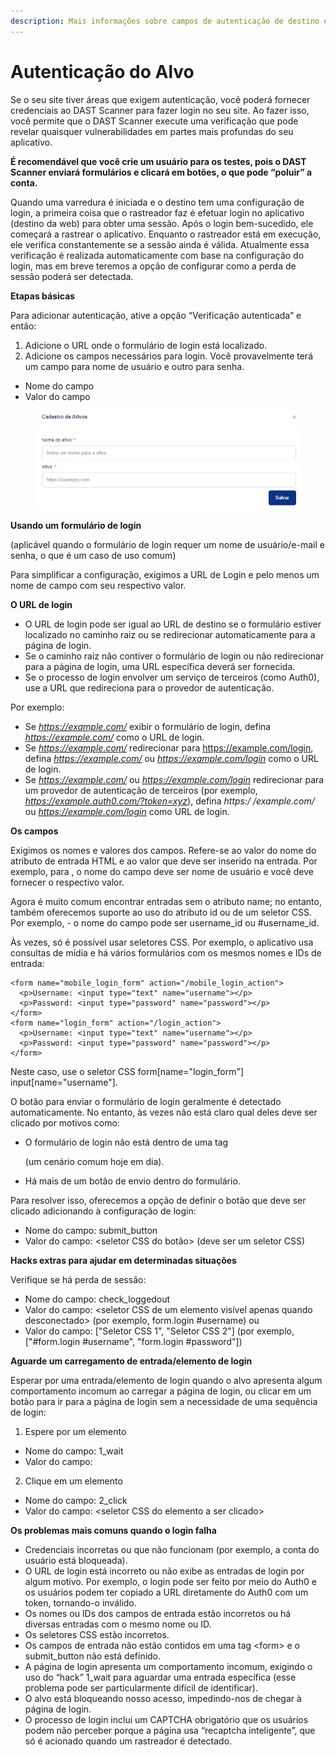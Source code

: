 ```yaml
---
description: Mais informações sobre campos de autenticação de destino e hacks
---
```


# Autenticação do Alvo

Se o seu site tiver áreas que exigem autenticação, você poderá fornecer credenciais ao DAST Scanner para fazer login no seu site. Ao fazer isso, você permite que o DAST Scanner execute uma verificação que pode revelar quaisquer vulnerabilidades em partes mais profundas do seu aplicativo.

**É recomendável que você crie um usuário para os testes, pois o DAST Scanner enviará formulários e clicará em botões, o que pode “poluir” a conta.**

Quando uma varredura é iniciada e o destino tem uma configuração de login, a primeira coisa que o rastreador faz é efetuar login no aplicativo (destino da web) para obter uma sessão. Após o login bem-sucedido, ele começará a rastrear o aplicativo. Enquanto o rastreador está em execução, ele verifica constantemente se a sessão ainda é válida. Atualmente essa verificação é realizada automaticamente com base na configuração do login, mas em breve teremos a opção de configurar como a perda de sessão poderá ser detectada.



**Etapas básicas**

Para adicionar autenticação, ative a opção “Verificação autenticada” e então:

1. Adicione o URL onde o formulário de login está localizado.
2. Adicione os campos necessários para login. Você provavelmente terá um campo para nome de usuário e outro para senha.

* Nome do campo
* Valor do campo

<figure><img src="../../../.gitbook/assets/26.png" alt=""><figcaption></figcaption></figure>





**Usando um formulário de login**

(aplicável quando o formulário de login requer um nome de usuário/e-mail e senha, o que é um caso de uso comum)

Para simplificar a configuração, exigimos a URL de Login e pelo menos um nome de campo com seu respectivo valor.





**O URL de login**

* O URL de login pode ser igual ao URL de destino se o formulário estiver localizado no caminho raiz ou se redirecionar automaticamente para a página de login.
* Se o caminho raiz não contiver o formulário de login ou não redirecionar para a página de login, uma URL específica deverá ser fornecida.
* Se o processo de login envolver um serviço de terceiros (como Auth0), use a URL que redireciona para o provedor de autenticação.

Por exemplo:

* Se _https://example.com/_ exibir o formulário de login, defina _https://example.com/_ como o URL de login.
* Se _https://example.com/_ redirecionar para https://example.com/login, defina _https://example.com/_ ou _https://example.com/login_ como o URL de login.
* Se _https://example.com/_ ou _https://example.com/login_ redirecionar para um provedor de autenticação de terceiros (por exemplo, _https://example.auth0.com/?token=xyz_), defina _https:/ /example.com/_ ou _https://example.com/login_ como URL de login.





**Os campos**

Exigimos os nomes e valores dos campos. Refere-se ao valor do nome do atributo de entrada HTML e ao valor que deve ser inserido na entrada. Por exemplo, para , o nome do campo deve ser nome de usuário e você deve fornecer o respectivo valor.

Agora é muito comum encontrar entradas sem o atributo name; no entanto, também oferecemos suporte ao uso do atributo id ou de um seletor CSS. Por exemplo,  - o nome do campo pode ser username\_id ou #username\_id.

Às vezes, só é possível usar seletores CSS. Por exemplo, o aplicativo usa consultas de mídia e há vários formulários com os mesmos nomes e IDs de entrada:

```
<form name="mobile_login_form" action="/mobile_login_action">
  <p>Username: <input type="text" name="username"></p>
  <p>Password: <input type="password" name="password"></p>
</form>
<form name="login_form" action="/login_action">
  <p>Username: <input type="text" name="username"></p>
  <p>Password: <input type="password" name="password"></p>
</form>
```



Neste caso, use o seletor CSS form\[name="login\_form"] input\[name="username"].

O botão para enviar o formulário de login geralmente é detectado automaticamente. No entanto, às vezes não está claro qual deles deve ser clicado por motivos como:

*   O formulário de login não está dentro de uma tag

    (um cenário comum hoje em dia).
* Há mais de um botão de envio dentro do formulário.

Para resolver isso, oferecemos a opção de definir o botão que deve ser clicado adicionando à configuração de login:

* Nome do campo: submit\_button
* Valor do campo: \<seletor CSS do botão> (deve ser um seletor CSS)





**Hacks extras para ajudar em determinadas situações**

Verifique se há perda de sessão:

* Nome do campo: check\_loggedout
* Valor do campo: \<seletor CSS de um elemento visível apenas quando desconectado> (por exemplo, form.login #username) ou
* Valor do campo: \["Seletor CSS 1", "Seletor CSS 2"] (por exemplo, \["#form.login #username", "form.login #password"])





**Aguarde um carregamento de entrada/elemento de login**

Esperar por uma entrada/elemento de login quando o alvo apresenta algum comportamento incomum ao carregar a página de login, ou clicar em um botão para ir para a página de login sem a necessidade de uma sequência de login:

1. Espere por um elemento

* Nome do campo: 1\_wait
* Valor do campo:

2. Clique em um elemento

* Nome do campo: 2\_click
* Valor do campo: \<seletor CSS do elemento a ser clicado>





**Os problemas mais comuns quando o login falha**

* Credenciais incorretas ou que não funcionam (por exemplo, a conta do usuário está bloqueada).
* O URL de login está incorreto ou não exibe as entradas de login por algum motivo. Por exemplo, o login pode ser feito por meio do Auth0 e os usuários podem ter copiado a URL diretamente do Auth0 com um token, tornando-o inválido.
* Os nomes ou IDs dos campos de entrada estão incorretos ou há diversas entradas com o mesmo nome ou ID.
* Os seletores CSS estão incorretos.
* Os campos de entrada não estão contidos em uma tag \<form> e o submit\_button não está definido.
* A página de login apresenta um comportamento incomum, exigindo o uso do “hack” 1\_wait para aguardar uma entrada específica (esse problema pode ser particularmente difícil de identificar).
* O alvo está bloqueando nosso acesso, impedindo-nos de chegar à página de login.
* O processo de login inclui um CAPTCHA obrigatório que os usuários podem não perceber porque a página usa “recaptcha inteligente”, que só é acionado quando um rastreador é detectado.
